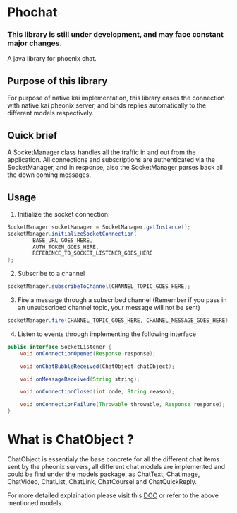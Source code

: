 # Phochat
### This library is still under development, and may face constant major changes.
A java library for phoenix chat.

## Purpose of this library
For purpose of native kai implementation, this library eases the connection with native kai pheonix server, and binds replies automatically to the different models respectively.

## Quick brief
A SocketManager class handles all the traffic in and out from the application. All connections and subscriptions are authenticated via the SocketManager, and in response, also the SocketManager parses back all the down coming messages.

## Usage
1. Initialize the socket connection:
```java
SocketManager socketManager = SocketManager.getInstance();
socketManager.initializeSocketConnection(
        BASE_URL_GOES_HERE,
        AUTH_TOKEN_GOES_HERE,
        REFERENCE_TO_SOCKET_LISTENER_GOES_HERE
);
```

2. Subscribe to a channel
```java
socketManager.subscribeToChannel(CHANNEL_TOPIC_GOES_HERE);
```

3. Fire a message through a subscribed channel 
(Remember if you pass in an unsubscribed channel topic, your message will not be sent)
```java
socketManager.fire(CHANNEL_TOPIC_GOES_HERE, CHANNEL_MESSAGE_GOES_HERE);
```

4. Listen to events through implementing the following interface
```java
public interface SocketListener {
    void onConnectionOpened(Response response);

    void onChatBubbleReceived(ChatObject chatObject);

    void onMessageReceived(String string);

    void onConnectionClosed(int code, String reason);

    void onConnectionFailure(Throwable throwable, Response response);
}
```

# What is ChatObject ?
ChatObject is essentialy the base concrete for all the different chat items sent by the pheonix servers, 
all different chat models are implemented and could be find under the models package, as ChatText, ChatImage, ChatVideo, ChatList, ChatLink, ChatCoursel and ChatQuickReply.

For more detailed explaination please visit this [DOC](https://docs.google.com/document/d/1Mrv8X8MfCNF--xRCEAFxZNA6UgfqUERvuhufDlFtQYE/edit?pli=1) or refer to the above mentioned models.
